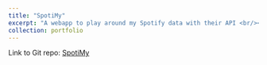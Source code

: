 ```yaml
---
title: "SpotiMy"
excerpt: "A webapp to play around my Spotify data with their API <br/><img src='/images/screen_spoti.PNG' width='500' height='600'>"
collection: portfolio
---
```


Link to Git repo: [SpotiMy](https://github.com/emileDesmaili/spotify_ml)
